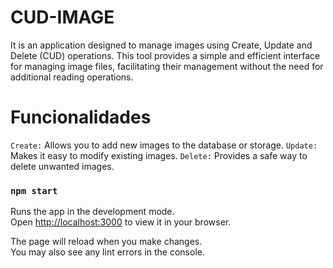 # CUD-IMAGE

It is an application designed to manage images using Create, Update and Delete (CUD) operations. This tool provides a simple and efficient interface for managing image files, facilitating their management without the need for additional reading operations.

# Funcionalidades
`Create:` Allows you to add new images to the database or storage.
`Update:` Makes it easy to modify existing images.
`Delete:` Provides a safe way to delete unwanted images.

### `npm start`

Runs the app in the development mode.\
Open [http://localhost:3000](http://localhost:3000) to view it in your browser.

The page will reload when you make changes.\
You may also see any lint errors in the console.


